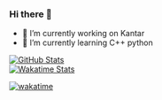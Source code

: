 ### Hi there 👋

- 🔭 I’m currently working on Kantar
- 🌱 I’m currently learning C++ python


<div>
<a href="https://github-readme-stats.vercel.app/api?theme=blueberry&username=DancingLeaf123&show_icons=true&include_all_commits=true">
  <img align="center" alt="GitHub Stats" src="https://github-readme-stats.vercel.app/api?theme=radical&username=DancingLeaf123&show_icons=true&layout=compact&include_all_commits=true" />
</a>
</div>

<div>
<a href="https://wakatime.com/@Yeahz">
  <img align="center" alt="Wakatime Stats" src="https://github-readme-stats.vercel.app/api/wakatime/?theme=radical&langs_count=22&layout=compact&username=Yeahz" />
</a>
</div>

[![wakatime](https://wakatime.com/badge/user/12c146dc-a922-4eb5-a884-3fbe2db8260f.svg)](https://wakatime.com/@12c146dc-a922-4eb5-a884-3fbe2db8260f)

<!--
**luochen1990/luochen1990** is a ✨ _special_ ✨ repository because its `README.md` (this file) appears on your GitHub profile.

Following result is not accurate:

<div>
<a href="https://wakatime.com/@luochen1990">
  <img align="center" alt="Top Langs" src="https://github-readme-stats.vercel.app/api/top-langs/?theme=radical &username=luochen1990&langs_count=10&layout=compact&card_width=445&exclude_repo=cpython" />
</a>
</div>

DOC: https://github.com/anuraghazra/github-readme-stats
Theme: https://github.com/anuraghazra/github-readme-stats/blob/master/themes/README.md

-->


<!--
**DancingLeaf123/DancingLeaf123** is a ✨ _special_ ✨ repository because its `README.md` (this file) appears on your GitHub profile.

Here are some ideas to get you started:

- 🔭 I’m currently working on ...
- 🌱 I’m currently learning ...
- 👯 I’m looking to collaborate on ...
- 🤔 I’m looking for help with ...
- 💬 Ask me about ...
- 📫 How to reach me: ...
- 😄 Pronouns: ...
- ⚡ Fun fact: ...
-->
